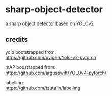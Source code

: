 # sharp-object-detector
a sharp object detector based on YOLOv2

## credits
yolo bootstrapped from: <br>
https://github.com/uvipen/Yolo-v2-pytorch <br>

mAP boostrapped from: <br>
https://github.com/argusswift/YOLOv4-pytorch/ <br>

labelling: <br>
https://github.com/tzutalin/labelImg <br>
